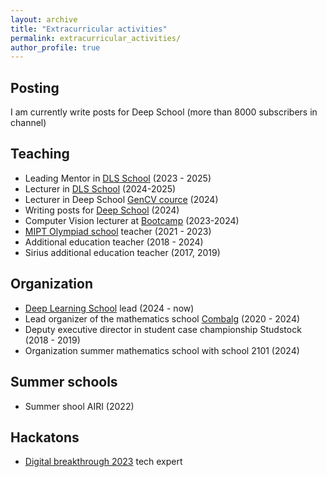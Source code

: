 ```yaml
---
layout: archive
title: "Extracurricular activities"
permalink: extracurricular_activities/
author_profile: true
---
```

## Posting
I am currently write posts for Deep School (more than 8000 subscribers in channel)

## Teaching
* Leading Mentor in [DLS School](https://dls.samcs.ru/) (2023 - 2025)
* Lecturer in [DLS School](https://www.youtube.com/channel/UCFTNoZYjkg-3LZTHrHfV1nQ/videos) (2024-2025)
* Lecturer in Deep School [GenCV cource](https://deepschool.ru/gencv) (2024)
* Writing posts for [Deep School](https://deepschool.ru/) (2024)
* Computer Vision lecturer at [Bootcamp](https://ai-arrow-camp.com/) (2023-2024)
* [MIPT Olympiad school](https://it-edu.com/mipt-school/) teacher (2021 - 2023)
* Additional education teacher (2018 - 2024)
* Sirius additional education teacher (2017, 2019)
  

## Organization
* [Deep Learning School](https://dls.samcs.ru/) lead (2024 - now)
* Lead organizer of the mathematics school [Combalg](https://combalg.ru/schools/summer22/orgcommittee/) (2020 - 2024)
* Deputy executive director in student case championship Studstock (2018 - 2019)
* Organization summer mathematics school with school 2101 (2024)


## Summer schools
* Summer shool AIRI (2022)

## Hackatons
* [Digital breakthrough 2023](https://drive.google.com/file/d/1h-KmIPrkWz3Q4SNPUAlT3_BVfCxldyJq/view?usp=sharing) tech expert

